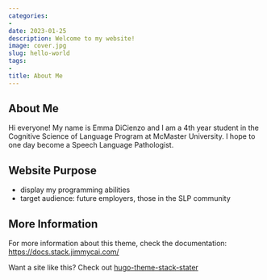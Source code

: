 ```yaml
---
categories:
- 
date: 2023-01-25
description: Welcome to my website!
image: cover.jpg
slug: hello-world
tags:
- 
title: About Me
---
```


## About Me 

Hi everyone! My name is Emma DiCienzo and I am a 4th year student in the Cognitive Science of Language Program at McMaster University. I hope to one day become a Speech Language Pathologist.


## Website Purpose 
- display my programming abilities 
- target audience: future employers, those in the SLP community

## More Information 
For more information about this theme, check the documentation: https://docs.stack.jimmycai.com/

Want a site like this? Check out [hugo-theme-stack-stater](https://github.com/CaiJimmy/hugo-theme-stack-starter)

